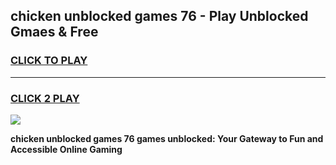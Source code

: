 
## chicken unblocked games 76 - Play Unblocked Gmaes & Free
<h3>
<a href="https://premium.freeplayer.one?title=chicken_unblocked_games_76&ref=20F">CLICK TO PLAY</a></h3>
<hr>

<h3>
<a href="https://premium.freeplayer.one?title=chicken_unblocked_games_76&ref=20F">CLICK 2 PLAY</a>
  
</h3>

<a href="https://premium.freeplayer.one?title=chicken_unblocked_games_76&ref=20F/"><img src="https://clearcache.store/games.png"></a>


**chicken unblocked games 76 games unblocked: Your Gateway to Fun and Accessible Online Gaming**

